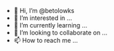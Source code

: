- 👋 Hi, I’m @betolowks
- 👀 I’m interested in ...
- 🌱 I’m currently learning ...
- 💞️ I’m looking to collaborate on ...
- 📫 How to reach me ...

<!---
betolowks/betolowks is a ✨ special ✨ repository because its `README.md` (this file) appears on your GitHub profile.
You can click the Preview link to take a look at your changes.
--->
